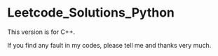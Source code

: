 # Leetcode_Solutions_Python

This version is for C++. 

If you find any fault in my codes, please tell me and thanks very much.

